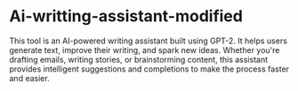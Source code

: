 # Ai-writting-assistant-modified
This tool is an AI-powered writing assistant built using GPT-2. It helps users generate text, improve their writing, and spark new ideas. Whether you're drafting emails, writing stories, or brainstorming content, this assistant provides intelligent suggestions and completions to make the process faster and easier.
